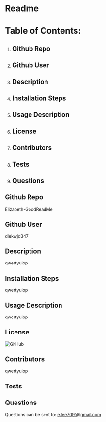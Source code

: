 # Readme

# Table of Contents:
1. ## Github Repo
2. ## Github User
3. ## Description
4. ## Installation Steps
5. ## Usage Description
6. ## License
7. ## Contributors
8. ## Tests
9. ## Questions

## Github Repo
Elizabeth-GoodReadMe

## Github User
dlekwjd347

## Description
qwertyuiop

## Installation Steps
qwertyuiop

## Usage Description
qwertyuiop

## License
![GitHub](https://img.shields.io/github/license/dlekwjd347/undefined)

## Contributors
qwertyuiop

## Tests


## Questions
Questions can be sent to: e.lee7091@gmail.com





